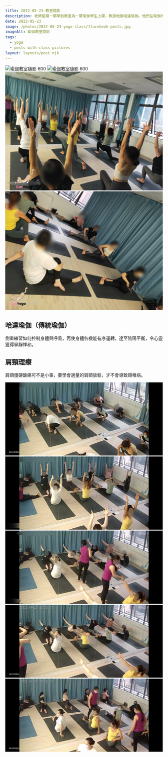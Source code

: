 ```yaml
---
title: 2022-05-23-教室隨影
description: 老師星期一朝早到教室為一眾瑜伽學生上課，教授地面哈達瑜伽。他們在瑜伽的天空下，結識到同路人。
date: 2022-05-23
image: /photos/2022-05-23-yoga-class/1facebook-posts.jpg
imageAlt: 瑜伽教室隨影
tags:
  - yoga
  - posts with class pictures
layout: layouts/post.njk
---
```

![瑜伽教室隨影 600](/photos/2022-05-23-yoga-class/IMG_6228.jpg)
![瑜伽教室隨影 600](/photos/2022-05-23-yoga-class/IMG_6230.jpg)
![瑜伽教室隨影 600](/photos/2022-05-23-yoga-class/2.jpg)
![瑜伽教室隨影 600](/photos/2022-05-23-yoga-class/3.jpg)

## 哈達瑜伽（傳統瑜伽）

側重練習如何控制身體與呼吸，再使身體各機能有序運轉，達至陰陽平衡，令心靈獲得寧靜祥和。

## 肩頸理療

肩頸僵硬酸痛可不是小事，要學會適量的肩頸放鬆，才不會導致頸椎病。

![瑜伽教室隨影 170](/photos/2022-05-23-yoga-class/IMG_6223.png) ![瑜伽教室隨影 170](/photos/2022-05-23-yoga-class/IMG_6224.png) ![瑜伽教室隨影 170](/photos/2022-05-23-yoga-class/IMG_6225.png)
![瑜伽教室隨影 270](/photos/2022-05-23-yoga-class/IMG_6226.png) ![瑜伽教室隨影 270](/photos/2022-05-23-yoga-class/IMG_6227.png)
